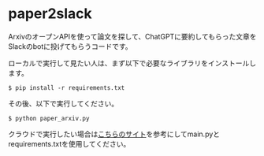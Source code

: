 # paper2slack

ArxivのオープンAPIを使って論文を探して、ChatGPTに要約してもらった文章をSlackのbotに投げてもらうコードです。

ローカルで実行して見たい人は、まず以下で必要なライブラリをインストールします。
```
$ pip install -r requirements.txt
```
その後、以下で実行してください。

```
$ python paper_arxiv.py
```

クラウドで実行したい場合は[こちらのサイト](https://gammasoft.jp/blog/schdule-running-python-script-by-serverless/)を参考にしてmain.pyとrequirements.txtを使用してください。
